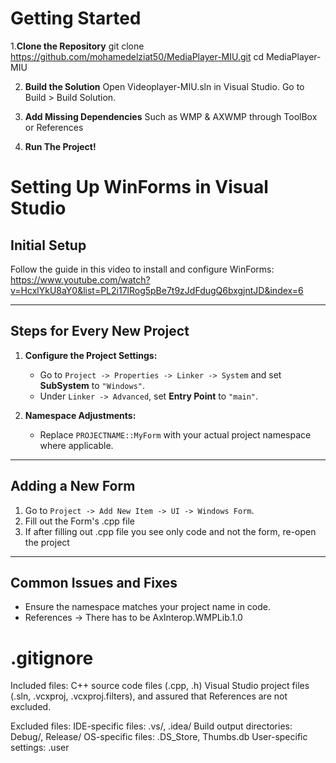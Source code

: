 # Getting Started

1.**Clone the Repository**
git clone https://github.com/mohamedelziat50/MediaPlayer-MIU.git cd MediaPlayer-MIU

2. **Build the Solution**
Open Videoplayer-MIU.sln in Visual Studio. Go to Build > Build Solution.

3. **Add Missing Dependencies**
Such as WMP & AXWMP through ToolBox or References

4. **Run The Project!**

# Setting Up WinForms in Visual Studio

## Initial Setup
Follow the guide in this video to install and configure WinForms:  
https://www.youtube.com/watch?v=HcxlYkU8aY0&list=PL2i17lRog5pBe7t9zJdFdugQ6bxgjntJD&index=6  

---

## Steps for Every New Project
1. **Configure the Project Settings:**
   - Go to `Project -> Properties -> Linker -> System` and set **SubSystem** to `"Windows"`.
   - Under `Linker -> Advanced`, set **Entry Point** to `"main"`.

2. **Namespace Adjustments:**
   - Replace `PROJECTNAME::MyForm` with your actual project namespace where applicable.

---

## Adding a New Form
1. Go to `Project -> Add New Item -> UI -> Windows Form`.
2. Fill out the Form's .cpp file
3. If after filling out .cpp file you see only code and not the form, re-open the project 

---

## Common Issues and Fixes
- Ensure the namespace matches your project name in code.
- References -> There has to be AxInterop.WMPLib.1.0

# .gitignore
Included files: C++ source code files (.cpp, .h) Visual Studio project files (.sln, .vcxproj, .vcxproj.filters), and assured that References are not excluded.

Excluded files: IDE-specific files: .vs/, .idea/ Build output directories: Debug/, Release/ OS-specific files: .DS_Store, Thumbs.db User-specific settings: .user
